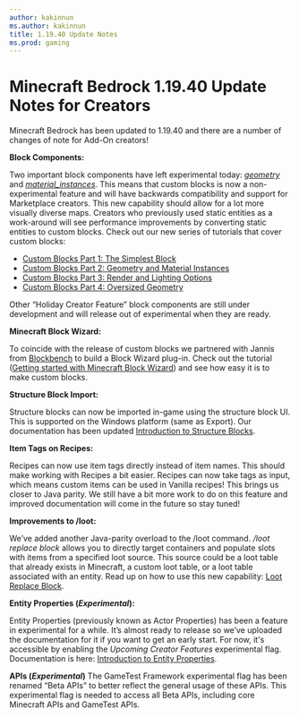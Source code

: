 ```yaml
---
author: kakinnun
ms.author: kakinnun
title: 1.19.40 Update Notes
ms.prod: gaming
---
```

# Minecraft Bedrock 1.19.40 Update Notes for Creators

Minecraft Bedrock has been updated to 1.19.40 and there are a number of changes of note for Add-On creators!

**Block Components:**

Two important block components have left experimental today: [*geometry*](../reference/content/blockreference/examples/blockcomponents/minecraftBlock_geometry.md) and [*material_instances*](../reference/content/blockreference/examples/blockcomponents/minecraftBlock_material_instances.md). This means that custom blocks is now a non-experimental feature and will have backwards compatibility and support for Marketplace creators. This new capability should allow for a lot more visually diverse maps. Creators who previously used static entities as a work-around will see performance improvements by converting static entities to custom blocks. Check out our new series of tutorials that cover custom blocks:

- [Custom Blocks Part 1: The Simplest Block](AddCustomDieBlock.md)
- [Custom Blocks Part 2: Geometry and Material Instances](AdvancedCustomBlocks.md)
- [Custom Blocks Part 3: Render and Lighting Options](CustomBlockRenderLighting.md)
- [Custom Blocks Part 4: Oversized Geometry](CustomBlockOversized.md)

Other “Holiday Creator Feature” block components are still under development and will release out of experimental when they are ready.

**Minecraft Block Wizard:**

To coincide with the release of custom blocks we partnered with Jannis from [Blockbench](https://www.blockbench.net) to build a Block Wizard plug-in. Check out the tutorial ([Getting started with Minecraft Block Wizard](MinecraftBlockWizard.md)) and see how easy it is to make custom blocks.

**Structure Block Import:**

Structure blocks can now be imported in-game using the structure block UI. This is supported on the Windows platform (same as Export). Our documentation has been updated [Introduction to Structure Blocks](IntroductionToStructureBlocks.md).

**Item Tags on Recipes:**

Recipes can now use item tags directly instead of item names. This should make working with Recipes a bit easier. Recipes can now take tags as input, which means custom items can be used in Vanilla recipes! This brings us closer to Java parity. We still have a bit more work to do on this feature and improved documentation will come in the future so stay tuned!

**Improvements to /loot:**

 We’ve added another Java-parity overload to the /loot command. */loot replace block* allows you to directly target containers and populate slots with items from a specified loot source. This source could be a loot table that already exists in Minecraft, a custom loot table, or a loot table associated with an entity. Read up on how to use this new capability: [Loot Replace Block](LootReplaceBlock.md).

**Entity Properties (*Experimental*):**

Entity Properties (previously known as Actor Properties) has been a feature in experimental for a while. It’s almost ready to release so we’ve uploaded the documentation for it if you want to get an early start. For now, it's accessible by enabling the *Upcoming Creator Features* experimental flag. Documentation is here: [Introduction to Entity Properties](IntroductionToEntityProperties.md).

**APIs (*Experimental*)** The GameTest Framework experimental flag has been renamed “Beta APIs”  to better reflect the general usage of these APIs. This experimental flag is needed to access all Beta APIs, including core Minecraft APIs and GameTest APIs.
